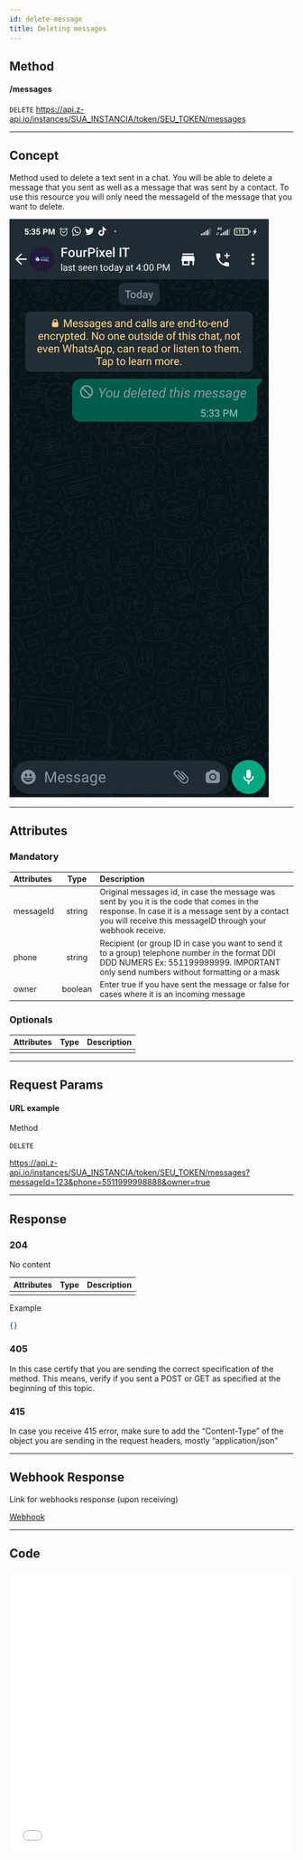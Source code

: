 ```yaml
---
id: delete-message
title: Deleting messages 
---
```


## Method

#### /messages

`DELETE` https://api.z-api.io/instances/SUA_INSTANCIA/token/SEU_TOKEN/messages

---

## Concept

Method used to delete a text sent in a chat. You will be able to delete a message that you sent as well as a message that was sent by a contact. To use this resource you will only need the messageId of the message that you want to delete.

![image](../../../../../img/DeleteText.jpeg)

---

## Attributes

### Mandatory 

| Attributes | Type | Description |
| :-- | :-: | :-- |
| messageId | string | Original messages id, in case the message was sent by you it is the code that comes in the response. In case it is a message sent by a contact you will receive this messageID through your webhook receive. |
| phone | string | Recipient (or group ID in case you want to send it to a group) telephone number in the format DDI DDD NUMERS Ex: 551199999999. IMPORTANT  only send numbers without formatting or a mask |
| owner | boolean | Enter true if you have sent the message or false for cases where it is an incoming message |

### Optionals

| Attributes | Type | Description |
| :-------- | :--: | :-------- |
|           |      |           |

---

## Request Params

#### URL example 

Method 

`DELETE`

https://api.z-api.io/instances/SUA_INSTANCIA/token/SEU_TOKEN/messages?messageId=123&phone=5511999998888&owner=true

---

## Response

### 204

No content

| Attributes | Type | Description |
| :-------- | :--- | :-------- |
|           |      |           |

Example 

```json
{}
```

### 405

In this case certify that you are sending the correct specification of the method. This means, verify if you sent a POST or GET as specified at the beginning of this topic.

### 415

In case you receive 415 error, make sure to add the “Content-Type” of the object you are sending in the request headers, mostly “application/json”

---

## Webhook Response

Link for webhooks response (upon receiving)

[Webhook](../webhooks/on-message-received#response)

---

## Code

<iframe src="//api.apiembed.com/?source=https://raw.githubusercontent.com/Z-API/z-api-docs/main/json-examples/delete-message.json" frameborder="0" scrolling="no" width="100%" height="500px" seamless></iframe>

